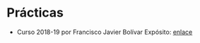 # Prácticas

+ Curso 2018-19 por Francisco Javier Bolívar Expósito: [enlace](https://github.com/dipzza/ETSIIT-AC)
